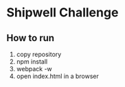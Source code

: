 # Shipwell Challenge

## How to run
1. copy repository
2. npm install
3. webpack -w
4. open index.html in a browser
